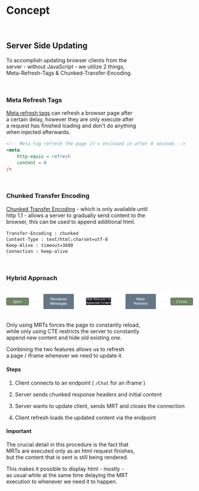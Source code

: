 
# Concept

<br>

## Server Side Updating

To accomplish updating browser clients from the  
server - without JavaScript - we utilize 2 things,  
Meta-Refresh-Tags & Chunked-Transfer-Encoding.

<br>

### Meta Refresh Tags

[Meta refresh tags] can refresh a browser page after  
a certain delay, however they are only execute after  
a request has finished loading and don't do anything  
when injected afterwards.

```html
<!-- Meta tag refresh the page it's enclosed in after 0 seconds -->
<meta
    http-equiv = refresh 
    content = 0
/>
```

<br>

### Chunked Transfer Encoding

[Chunked Transfer Encoding] - which is only available until  
http 1.1 - allows a server to gradually send content to the  
browser, this can be used to append additional html.

```
Transfer-Encoding : chunked
Content-Type : text/html;charset=utf-8
Keep-Alive : timeout=3600
Connection : keep-alive
```

<br>

### Hybrid Approach

<br>

<img width = 500 src = '../Images/Payload%20Order.png' >

<br>
<br>

Only using MRTs forces the page to constantly reload,  
while only using CTE restricts the server to constantly  
append new content and hide old existing one.

Combining the two features allows us to refresh  
a page / iframe whenever we need to update it.

#### Steps

1.  Client connects to an endpoint ( `/Chat` for an iframe )

2.  Server sends chunked response headers and initial content

3.  Server wants to update client, sends MRT and closes the connection

4.  Client refresh loads the updated content via the endpoint

#### Important

The crucial detail in this procedure is the fact that  
MRTs are executed only as an html request finishes,  
but the content that is sent is still being rendered.

This makes it possible to display html - mostly -   
as usual while at the same time delaying the MRT  
execution to whenever we need it to happen.

<br>


[Chunked Transfer Encoding]: https://developer.mozilla.org/en-US/docs/Web/HTTP/Headers/Transfer-Encoding
[Meta Refresh Tags]: https://developer.mozilla.org/en-US/docs/Web/HTML/Element/meta
